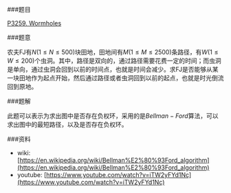 ###题目

[P3259. Wormholes](http://poj.org/problem?id=3259)

###题意

农夫FJ有$N(1 \leq N \leq 500)$块田地，田地间有$M(1 \leq M \leq 2500)$条路径，有$W(1 \leq W \leq 200)$个虫洞。其中，路径是双向的，通过路径需要花费一定的时间；而虫洞是单向，通过虫洞会回到以前的时间点，也就是时间会减少。求FJ是否能够从某一块田地作为起点开始，然后通过路径或者虫洞回到以前的起点，也就是时光倒流回到原地。

###题解

此题可以表示为求出图中是否存在负权环，采用的是$Bellman-Ford$算法，可以求出图中的最短路径，以及是否存在负权环。

###资料

 * wiki: [https://en.wikipedia.org/wiki/Bellman%E2%80%93Ford_algorithm](https://en.wikipedia.org/wiki/Bellman%E2%80%93Ford_algorithm)
 * youtube: [https://www.youtube.com/watch?v=iTW2yFYd1Nc](https://www.youtube.com/watch?v=iTW2yFYd1Nc)